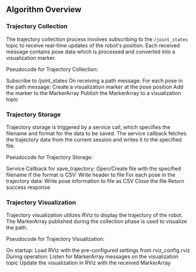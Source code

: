 ## Algorithm Overview

### Trajectory Collection

The trajectory collection process involves subscribing to the `/joint_states` topic to receive real-time updates of the robot's position. Each received message contains pose data which is processed and converted into a visualization marker.

Pseudocode for Trajectory Collection:

Subscribe to /joint_states
On receiving a path message:
    For each pose in the path message:
        Create a visualization marker at the pose position
        Add the marker to the MarkerArray
    Publish the MarkerArray to a visualization topic

### Trajectory Storage
Trajectory storage is triggered by a service call, which specifies the filename and format for the data to be saved. The service callback fetches the trajectory data from the current session and writes it to the specified file.

Pseudocode for Trajectory Storage:

Service Callback for save_trajectory:
    Open/Create file with the specified filename
    If the format is CSV:
        Write header to file
        For each pose in the trajectory data:
            Write pose information to file as CSV
    Close the file
    Return success response


### Trajectory Visualization
Trajectory visualization utilizes RViz to display the trajectory of the robot. The MarkerArray published during the collection phase is used to visualize the path.

Pseudocode for Trajectory Visualization:

On startup:
    Load RViz with the pre-configured settings from rviz_config.rviz
During operation:
    Listen for MarkerArray messages on the visualization topic
    Update the visualization in RViz with the received MarkerArray
